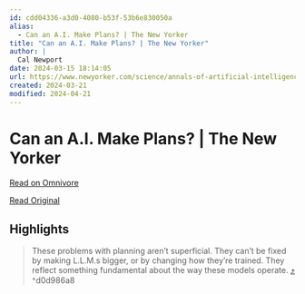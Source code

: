 ```yaml
---
id: cdd04336-a3d0-4080-b53f-53b6e830050a
alias:
  - Can an A.I. Make Plans? | The New Yorker
title: "Can an A.I. Make Plans? | The New Yorker"
author: |
  Cal Newport
date: 2024-03-15 18:14:05
url: https://www.newyorker.com/science/annals-of-artificial-intelligence/can-an-ai-make-plans
created: 2024-03-21
modified: 2024-04-21
---
```


# Can an A.I. Make Plans? | The New Yorker

[Read on Omnivore](https://omnivore.app/me/can-an-a-i-make-plans-the-new-yorker-18e435236db)

[Read Original](https://www.newyorker.com/science/annals-of-artificial-intelligence/can-an-ai-make-plans)

## Highlights

> These problems with planning aren’t superficial. They can’t be fixed by making L.L.M.s bigger, or by changing how they’re trained. They reflect something fundamental about the way these models operate. [⤴️](https://omnivore.app/me/can-an-a-i-make-plans-the-new-yorker-18e435236db#d0d986a8-6e96-409b-b537-51656ba2475a)  ^d0d986a8

